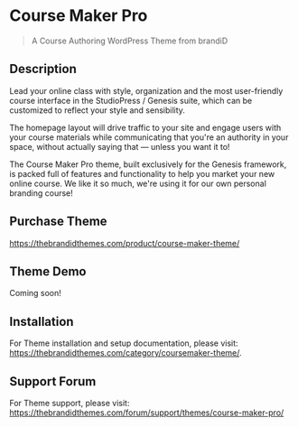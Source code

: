 # Course Maker Pro

> A Course Authoring WordPress Theme from brandiD

## Description
Lead your online class with style, organization and the most user-friendly course interface in the StudioPress / Genesis suite, which can be customized to reflect your style and sensibility.

The homepage layout will drive traffic to your site and engage users with your course materials while communicating that you're an authority in your space, without actually saying that — unless you want it to!

The Course Maker Pro theme, built exclusively for the Genesis framework, is packed full of features and functionality to help you market your new online course. We like it so much, we're using it for our own personal branding course!

## Purchase Theme
https://thebrandidthemes.com/product/course-maker-theme/

## Theme Demo
Coming soon!

## Installation
For Theme installation and setup documentation, please visit: https://thebrandidthemes.com/category/coursemaker-theme/.

## Support Forum
For Theme support, please visit: https://thebrandidthemes.com/forum/support/themes/course-maker-pro/
